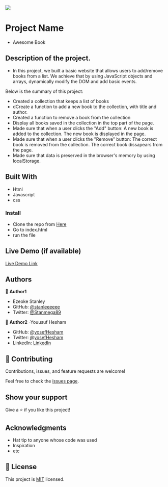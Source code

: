 ![](https://img.shields.io/badge/Microverse-blueviolet)

# Project Name

- Awesome Book

## Description of the project.

- In this project, we built a basic website that allows users to add/remove books from a list. We achieve that by using JavaScript objects and arrays, dynamically modify the DOM and add basic events.

Below is the summary of this project:

- Created a collection that keeps a list of books
- dCreate a function to add a new book to the collection, with title and author.
- Created a function to remove a book from the collection
- Display all books saved in the collection in the top part of the page.
- Made sure that when a user clicks the "Add" button:
  A new book is added to the collection.
  The new book is displayed in the page.
- Made sure that when a user clicks the "Remove" button:
  The correct book is removed from the collection.
  The correct book dissapears from the page.
- Made sure that data is preserved in the browser's memory by using localStorage.

## Built With

- Html
- Javascript
- css

### Install

- Clone the repo from [Here](https://github.com/yosefHesham/capstone1)
- Go to index.html
- run the file

## Live Demo (if available)

[Live Demo Link](https://stanleeeeee.github.io/Awesome-book/)

## Authors

👤 **Author1**

- Ezeoke Stanley
- GitHub: [@stanleeeeee](https://github.com/stanleeeeee)
- Twitter: [@Stanmega89](https://twitter.com/Stanmega89)

👤 **Author2**
-Youusuf Hesham

- GitHub: [@yosefHesham](https://github.com/yosefHesham)
- Twitter: [@yosefHesham](https://twitter.com/yosefHesham)
- LinkedIn: [LinkedIn](https://linkedin.com/in/linkedinhandle)

## 🤝 Contributing

Contributions, issues, and feature requests are welcome!

Feel free to check the [issues page](../../issues/).

## Show your support

Give a ⭐️ if you like this project!

## Acknowledgments

- Hat tip to anyone whose code was used
- Inspiration
- etc

## 📝 License

This project is [MIT](./MIT.md) licensed.
